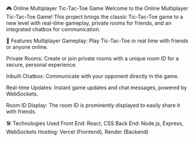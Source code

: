 

🎮 Online Multiplayer Tic-Tac-Toe Game
Welcome to the Online Multiplayer Tic-Tac-Toe Game! This project brings the classic Tic-Tac-Toe game to a new level with real-time gameplay, private rooms for friends, and an integrated chatbox for communication.



🚀 Features
Multiplayer Gameplay: Play Tic-Tac-Toe in real time with friends or anyone online.

Private Rooms: Create or join private rooms with a unique room ID for a secure, personal experience.

Inbuilt Chatbox: Communicate with your opponent directly in the game.

Real-time Updates: Instant game updates and chat messages, powered by WebSockets.

Room ID Display: The room ID is prominently displayed to easily share it with friends.

🛠️ Technologies Used
Front End: React, CSS
Back End: Node.js, Express, WebSockets
Hosting: Vercel (Frontend), Render (Backend)
